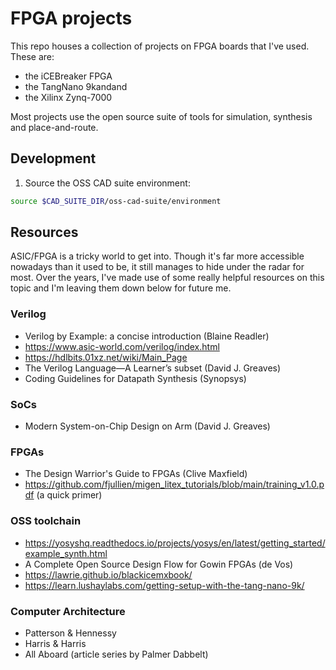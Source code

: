 # FPGA projects

This repo houses a collection of projects on FPGA boards that I've used. These are:

* the iCEBreaker FPGA
* the TangNano 9kandand
* the Xilinx Zynq-7000

Most projects use the open source suite of tools for simulation, synthesis and place-and-route.

## Development

1. Source the OSS CAD suite environment:
```bash
source $CAD_SUITE_DIR/oss-cad-suite/environment
```
## Resources

ASIC/FPGA is a tricky world to get into. Though it's far more accessible nowadays than it used to be, it still manages to hide under the radar for most. Over the years, I've made use of some really helpful resources on this topic and I'm leaving them down below for future me.

### Verilog

* Verilog by Example: a concise introduction (Blaine Readler)
* https://www.asic-world.com/verilog/index.html
* https://hdlbits.01xz.net/wiki/Main_Page
* The Verilog Language—A Learner’s subset (David J. Greaves)
* Coding Guidelines for Datapath Synthesis (Synopsys)

### SoCs

* Modern System-on-Chip Design on Arm (David J. Greaves)

### FPGAs

* The Design Warrior's Guide to FPGAs (Clive Maxfield)
* https://github.com/fjullien/migen_litex_tutorials/blob/main/training_v1.0.pdf (a quick primer)

### OSS toolchain

* https://yosyshq.readthedocs.io/projects/yosys/en/latest/getting_started/example_synth.html
* A Complete Open Source Design Flow for Gowin FPGAs (de Vos)
* https://lawrie.github.io/blackicemxbook/
* https://learn.lushaylabs.com/getting-setup-with-the-tang-nano-9k/

### Computer Architecture

* Patterson & Hennessy
* Harris & Harris
* All Aboard (article series by Palmer Dabbelt)


